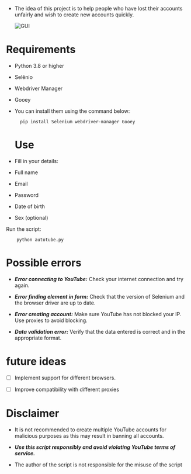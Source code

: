 
- The idea of this project is to help people who have lost their accounts unfairly and wish to create new accounts quickly.

  ![GUI](https://github.com/0x5FE/AutoTube/assets/65371336/611a5bc7-c4f4-42ec-b5b4-d29e9c9d262c)



# Requirements

- Python 3.8 or higher
- Selênio
- Webdriver Manager
- Gooey 

- You can install them using the command below: 

        pip install Selenium webdriver-manager Gooey

  # Use

- Fill in your details:
 
 - Full name
 - Email
 - Password
 - Date of birth
 - Sex (optional)

Run the script:

        python autotube.py

# Possible errors

- ***Error connecting to YouTube:*** Check your internet connection and try again.

- ***Error finding element in form:***  Check that the version of Selenium and the browser driver are up to date.

- ***Error creating account:***  Make sure YouTube has not blocked your IP. Use proxies to avoid blocking.

- ***Data validation error:***  Verify that the data entered is correct and in the appropriate format.
  

# future ideas

- [ ] Implement support for different browsers.

- [ ] Improve compatibility with different proxies
  

# Disclaimer

- It is not recommended to create multiple YouTube accounts for malicious purposes as this may result in banning all accounts.

- ***Use this script responsibly and avoid violating YouTube terms of service.***

- The author of the script is not responsible for the misuse of the script
